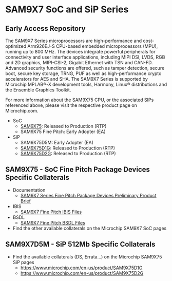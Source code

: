 # SAM9X7 SoC and SiP Series
## Early Access Repository
The SAM9X7 Series microprocessors are high-performance and cost-optimized Arm926EJ-S CPU-based embedded microprocessors (MPU), running up to 800 MHz. The devices integrate powerful peripherals for connectivity and user interface applications, including MIPI DSI, LVDS, RGB and 2D graphics, MIPI-CSI-2, Gigabit Ethernet with TSN and CAN-FD. Advanced security functions are offered, such as tamper detection, secure boot, secure key storage, TRNG, PUF as well as high-performance crypto accelerators for AES and SHA. The SAM9X7 Series is supported by Microchip MPLAB®-X development tools, Harmony, Linux® distributions and the Ensemble Graphics Toolkit.

For more information about the SAM9X75 CPU, or the associated SIPs referenced above, please visit the respective product page on Microchip.com.
* SoC
  * [SAM9X75](https://www.microchip.com/en-us/product/SAM9X75): Released to Production (RTP)
  * SAM9X75 Fine Pitch: Early Adopter (EA)
* SiP
  * SAM9X75D5M: Early Adopter (EA)
  * [SAM9X75D1G](https://www.microchip.com/en-us/product/SAM9X75D1G): Released to Production (RTP)
  * [SAM9X75D2G](https://www.microchip.com/en-us/product/SAM9X75D2G): Released to Production (RTP)
 
## SAM9X75 - SoC Fine Pitch Package Devices Specific Collaterals
* Documentation
  * [SAM9X7 Series Fine Pitch Package Devices Preliminary Product Brief](Fine%20Pitch/)
* IBIS
  * [SAM9X7 Fine Pitch IBIS Files](Fine%20Pitch/)
* BSDL
  * [SAM9X7 Fine Pitch BSDL Files](Fine%20Pitch/)
* Find the other available collaterals on the Microchip SAM9X7 SoC pages

## SAM9X7D5M - SiP 512Mb Specific Collaterals
* Find the available collaterals (DS, Errata...) on the Microchip SAM9X75 SiP pages
  * https://www.microchip.com/en-us/product/SAM9X75D1G
  * https://www.microchip.com/en-us/product/SAM9X75D2G
